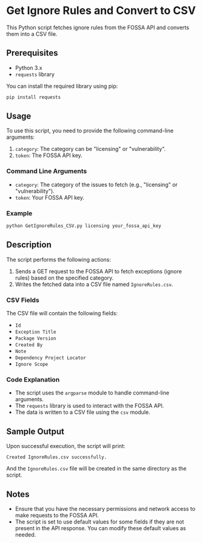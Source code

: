 
# Get Ignore Rules and Convert to CSV

This Python script fetches ignore rules from the FOSSA API and converts them into a CSV file.

## Prerequisites

- Python 3.x
- `requests` library

You can install the required library using pip:
```bash
pip install requests
```

## Usage

To use this script, you need to provide the following command-line arguments:

1. `category`: The category can be "licensing" or "vulnerability".
2. `token`: The FOSSA API key.

### Command Line Arguments

- `category`: The category of the issues to fetch (e.g., "licensing" or "vulnerability").
- `token`: Your FOSSA API key.

### Example

```bash
python GetIgnoreRules_CSV.py licensing your_fossa_api_key
```

## Description

The script performs the following actions:

1. Sends a GET request to the FOSSA API to fetch exceptions (ignore rules) based on the specified category.
2. Writes the fetched data into a CSV file named `IgnoreRules.csv`.

### CSV Fields

The CSV file will contain the following fields:

- `Id`
- `Exception Title`
- `Package Version`
- `Created By`
- `Note`
- `Dependency Project Locator`
- `Ignore Scope`

### Code Explanation

- The script uses the `argparse` module to handle command-line arguments.
- The `requests` library is used to interact with the FOSSA API.
- The data is written to a CSV file using the `csv` module.

## Sample Output

Upon successful execution, the script will print:
```
Created IgnoreRules.csv successfully.
```

And the `IgnoreRules.csv` file will be created in the same directory as the script.

## Notes

- Ensure that you have the necessary permissions and network access to make requests to the FOSSA API.
- The script is set to use default values for some fields if they are not present in the API response. You can modify these default values as needed.
